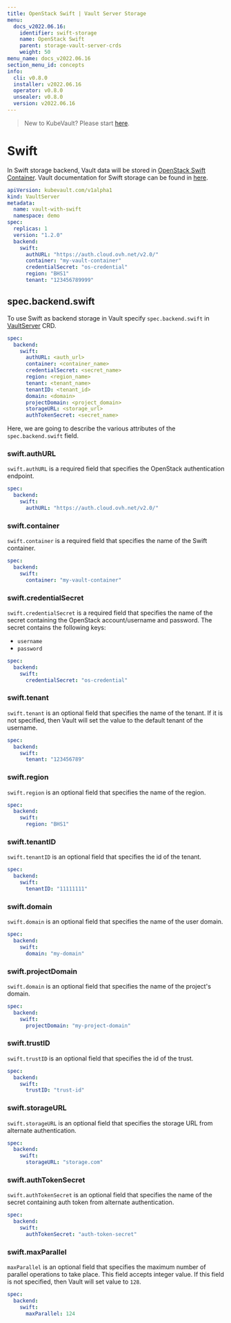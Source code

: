```yaml
---
title: OpenStack Swift | Vault Server Storage
menu:
  docs_v2022.06.16:
    identifier: swift-storage
    name: OpenStack Swift
    parent: storage-vault-server-crds
    weight: 50
menu_name: docs_v2022.06.16
section_menu_id: concepts
info:
  cli: v0.8.0
  installer: v2022.06.16
  operator: v0.8.0
  unsealer: v0.8.0
  version: v2022.06.16
---
```


> New to KubeVault? Please start [here](/docs/v2022.06.16/concepts/README).

# Swift

In Swift storage backend, Vault data will be stored in [OpenStack Swift Container](http://docs.openstack.org/developer/swift/). Vault documentation for Swift storage can be found in [here](https://www.vaultproject.io/docs/configuration/storage/swift.html).

```yaml
apiVersion: kubevault.com/v1alpha1
kind: VaultServer
metadata:
  name: vault-with-swift
  namespace: demo
spec:
  replicas: 1
  version: "1.2.0"
  backend:
    swift:
      authURL: "https://auth.cloud.ovh.net/v2.0/"
      container: "my-vault-container"
      credentialSecret: "os-credential"
      region: "BHS1"
      tenant: "123456789999"
```

## spec.backend.swift

To use Swift as backend storage in Vault specify `spec.backend.swift` in [VaultServer](/docs/v2022.06.16/concepts/vault-server-crds/vaultserver) CRD.

```yaml
spec:
  backend:
    swift:
      authURL: <auth_url>
      container: <container_name>
      credentialSecret: <secret_name>
      region: <region_name>
      tenant: <tenant_name>
      tenantID: <tenant_id>
      domain: <domain>
      projectDomain: <project_domain>
      storageURL: <storage_url>
      authTokenSecret: <secret_name>
```

Here, we are going to describe the various attributes of the `spec.backend.swift` field.

### swift.authURL

`swift.authURL` is a required field that specifies the OpenStack authentication endpoint.

```yaml
spec:
  backend:
    swift:
      authURL: "https://auth.cloud.ovh.net/v2.0/"
```

### swift.container

`swift.container` is a required field that specifies the name of the Swift container.

```yaml
spec:
  backend:
    swift:
      container: "my-vault-container"
```

### swift.credentialSecret

`swift.credentialSecret` is a required field that specifies the name of the secret containing the OpenStack account/username and password. The secret contains the following keys:

- `username`
- `password`

```yaml
spec:
  backend:
    swift:
      credentialSecret: "os-credential"
```

### swift.tenant

`swift.tenant` is an optional field that specifies the name of the tenant. If it is not specified, then Vault will set the value to the default tenant of the username.

```yaml
spec:
  backend:
    swift:
      tenant: "123456789"
```

### swift.region

`swift.region` is an optional field that specifies the name of the region.

```yaml
spec:
  backend:
    swift:
      region: "BHS1"
```

### swift.tenantID

`swift.tenantID` is an optional field that specifies the id of the tenant.

```yaml
spec:
  backend:
    swift:
      tenantID: "11111111"
```

### swift.domain

`swift.domain` is an optional field that specifies the name of the user domain.

```yaml
spec:
  backend:
    swift:
      domain: "my-domain"
```

### swift.projectDomain

`swift.domain` is an optional field that specifies the name of the project's domain.

```yaml
spec:
  backend:
    swift:
      projectDomain: "my-project-domain"
```

### swift.trustID

`swift.trustID` is an optional field that specifies the id of the trust.

```yaml
spec:
  backend:
    swift:
      trustID: "trust-id"
```

### swift.storageURL

`swift.storageURL` is an optional field that specifies the storage URL from alternate authentication.

```yaml
spec:
  backend:
    swift:
      storageURL: "storage.com"
```

### swift.authTokenSecret

`swift.authTokenSecret` is an optional field that specifies the name of the secret containing auth token from alternate authentication.

```yaml
spec:
  backend:
    swift:
      authTokenSecret: "auth-token-secret"
```

### swift.maxParallel

`maxParallel` is an optional field that specifies the maximum number of parallel operations to take place. This field accepts integer value. If this field is not specified, then Vault will set value to `128`.

```yaml
spec:
  backend:
    swift:
      maxParallel: 124
```
